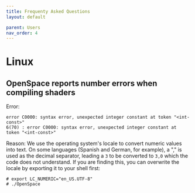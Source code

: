 ```yaml
---
title: Frequenty Asked Questions
layout: default

parent: Users
nav_order: 4
---
```


# Linux
## OpenSpace reports number errors when compiling shaders
Error:
```Error linking program object [LocalChunkedLodPatch Vertex]: 6(54) :
error C0000: syntax error, unexpected integer constant at token "<int-const>"
6(70) : error C0000: syntax error, unexpected integer constant at token "<int-const>"
```

Reason:  We use the operating system's locale to convert numeric values into text.  On some languages (Spanish and German, for example), a "," is used as the decimal separator, leading a `3` to be converted to `3,0` which the code does not understand.  If you are finding this, you can overwrite the locale by exporting it to your shell first:
```
# export LC_NUMERIC="en_US.UTF-8"
# ./OpenSpace
```
